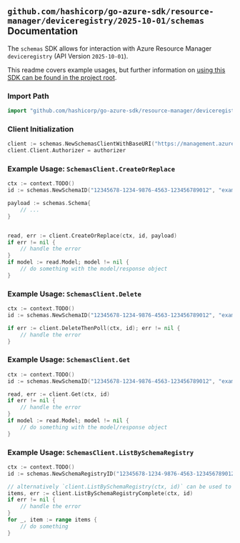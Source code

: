 
## `github.com/hashicorp/go-azure-sdk/resource-manager/deviceregistry/2025-10-01/schemas` Documentation

The `schemas` SDK allows for interaction with Azure Resource Manager `deviceregistry` (API Version `2025-10-01`).

This readme covers example usages, but further information on [using this SDK can be found in the project root](https://github.com/hashicorp/go-azure-sdk/tree/main/docs).

### Import Path

```go
import "github.com/hashicorp/go-azure-sdk/resource-manager/deviceregistry/2025-10-01/schemas"
```


### Client Initialization

```go
client := schemas.NewSchemasClientWithBaseURI("https://management.azure.com")
client.Client.Authorizer = authorizer
```


### Example Usage: `SchemasClient.CreateOrReplace`

```go
ctx := context.TODO()
id := schemas.NewSchemaID("12345678-1234-9876-4563-123456789012", "example-resource-group", "schemaRegistryName", "schemaName")

payload := schemas.Schema{
	// ...
}


read, err := client.CreateOrReplace(ctx, id, payload)
if err != nil {
	// handle the error
}
if model := read.Model; model != nil {
	// do something with the model/response object
}
```


### Example Usage: `SchemasClient.Delete`

```go
ctx := context.TODO()
id := schemas.NewSchemaID("12345678-1234-9876-4563-123456789012", "example-resource-group", "schemaRegistryName", "schemaName")

if err := client.DeleteThenPoll(ctx, id); err != nil {
	// handle the error
}
```


### Example Usage: `SchemasClient.Get`

```go
ctx := context.TODO()
id := schemas.NewSchemaID("12345678-1234-9876-4563-123456789012", "example-resource-group", "schemaRegistryName", "schemaName")

read, err := client.Get(ctx, id)
if err != nil {
	// handle the error
}
if model := read.Model; model != nil {
	// do something with the model/response object
}
```


### Example Usage: `SchemasClient.ListBySchemaRegistry`

```go
ctx := context.TODO()
id := schemas.NewSchemaRegistryID("12345678-1234-9876-4563-123456789012", "example-resource-group", "schemaRegistryName")

// alternatively `client.ListBySchemaRegistry(ctx, id)` can be used to do batched pagination
items, err := client.ListBySchemaRegistryComplete(ctx, id)
if err != nil {
	// handle the error
}
for _, item := range items {
	// do something
}
```
